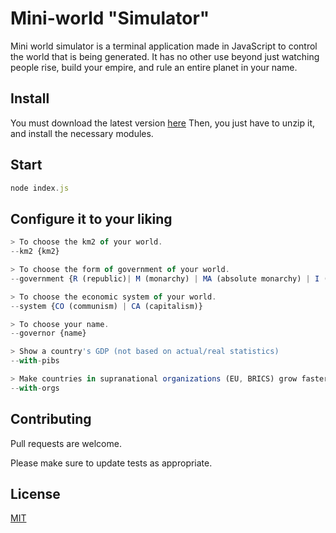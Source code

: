 # Mini-world "Simulator"

Mini world simulator is a terminal application made in JavaScript to control the world that is being generated.
It has no other use beyond just watching people rise, build your empire, and rule an entire planet in your name.

## Install

You must download the latest version [here](https://github.com/adriantek0/worldsimulator/releases/tag/0.0.1)
Then, you just have to unzip it, and install the necessary modules.

## Start

```js
node index.js
```

## Configure it to your liking

```js
> To choose the km2 of your world.
--km2 {km2}

> To choose the form of government of your world.
--government {R (republic)| M (monarchy) | MA (absolute monarchy) | I (empire ) | A (anarchy)}

> To choose the economic system of your world.
--system {CO (communism) | CA (capitalism)}

> To choose your name.
--governor {name}

> Show a country's GDP (not based on actual/real statistics)
--with-pibs

> Make countries in supranational organizations (EU, BRICS) grow faster.
--with-orgs
```

## Contributing
Pull requests are welcome.

Please make sure to update tests as appropriate.

## License
[MIT](https://choosealicense.com/licenses/mit/)
